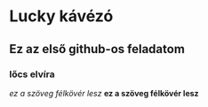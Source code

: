 # Lucky kávézó
## Ez az első github-os feladatom
### lőcs elvíra
_ez a szöveg félkövér lesz_
**ez a szöveg félkövér lesz**